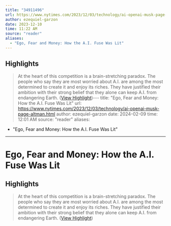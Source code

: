 ```yaml
---
title: "34911496"
url: https://www.nytimes.com/2023/12/03/technology/ai-openai-musk-page-altman.html
author: ezequiel-garzon
date: 2023-12-10
time: 11:22 AM
source: "reader"
aliases:
  - "Ego, Fear and Money: How the A.I. Fuse Was Lit"
---
```

## Highlights
> At the heart of this competition is a brain-stretching paradox. The people who say they are most worried about A.I. are among the most determined to create it and enjoy its riches. They have justified their ambition with their strong belief that they alone can keep A.I. from endangering Earth. ([View Highlight](https://read.readwise.io/read/01hgracrmbpcy82gjbf2dag5mk))---
title: "Ego, Fear and Money: How the A.I. Fuse Was Lit"
url: https://www.nytimes.com/2023/12/03/technology/ai-openai-musk-page-altman.html
author: ezequiel-garzon
date: 2024-02-09
time: 12:01 AM
source: "reader"
aliases:
  - "Ego, Fear and Money: How the A.I. Fuse Was Lit"
---
# Ego, Fear and Money: How the A.I. Fuse Was Lit

## Highlights
> At the heart of this competition is a brain-stretching paradox. The people who say they are most worried about A.I. are among the most determined to create it and enjoy its riches. They have justified their ambition with their strong belief that they alone can keep A.I. from endangering Earth. ([View Highlight](https://read.readwise.io/read/01hgracrmbpcy82gjbf2dag5mk))

